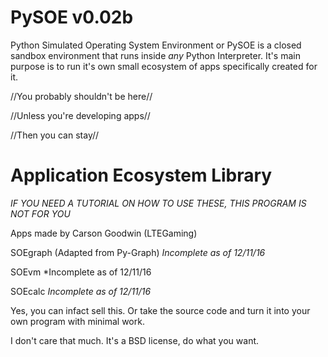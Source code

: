 # PySOE v0.02b
Python Simulated Operating System Environment or PySOE is a closed sandbox environment that runs inside *any* Python Interpreter. It's main purpose is to run it's own small ecosystem of apps specifically created for it.

//You probably shouldn't be here//

//Unless you're developing apps//

//Then you can stay//


# Application Ecosystem Library
*IF YOU NEED A TUTORIAL ON HOW TO USE THESE, THIS PROGRAM IS NOT FOR YOU*

Apps made by Carson Goodwin (LTEGaming)

SOEgraph (Adapted from Py-Graph) *Incomplete as of 12/11/16*

SOEvm *Incomplete as of 12/11/16

SOEcalc *Incomplete as of 12/11/16*


Yes, you can infact sell this. Or take the source code and turn it into your own program with minimal work. 

I don't care that much. It's a BSD license, do what you want.
